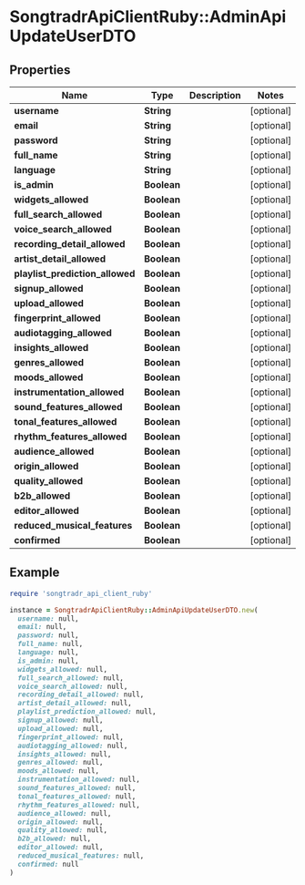 # SongtradrApiClientRuby::AdminApiUpdateUserDTO

## Properties

| Name | Type | Description | Notes |
| ---- | ---- | ----------- | ----- |
| **username** | **String** |  | [optional] |
| **email** | **String** |  | [optional] |
| **password** | **String** |  | [optional] |
| **full_name** | **String** |  | [optional] |
| **language** | **String** |  | [optional] |
| **is_admin** | **Boolean** |  | [optional] |
| **widgets_allowed** | **Boolean** |  | [optional] |
| **full_search_allowed** | **Boolean** |  | [optional] |
| **voice_search_allowed** | **Boolean** |  | [optional] |
| **recording_detail_allowed** | **Boolean** |  | [optional] |
| **artist_detail_allowed** | **Boolean** |  | [optional] |
| **playlist_prediction_allowed** | **Boolean** |  | [optional] |
| **signup_allowed** | **Boolean** |  | [optional] |
| **upload_allowed** | **Boolean** |  | [optional] |
| **fingerprint_allowed** | **Boolean** |  | [optional] |
| **audiotagging_allowed** | **Boolean** |  | [optional] |
| **insights_allowed** | **Boolean** |  | [optional] |
| **genres_allowed** | **Boolean** |  | [optional] |
| **moods_allowed** | **Boolean** |  | [optional] |
| **instrumentation_allowed** | **Boolean** |  | [optional] |
| **sound_features_allowed** | **Boolean** |  | [optional] |
| **tonal_features_allowed** | **Boolean** |  | [optional] |
| **rhythm_features_allowed** | **Boolean** |  | [optional] |
| **audience_allowed** | **Boolean** |  | [optional] |
| **origin_allowed** | **Boolean** |  | [optional] |
| **quality_allowed** | **Boolean** |  | [optional] |
| **b2b_allowed** | **Boolean** |  | [optional] |
| **editor_allowed** | **Boolean** |  | [optional] |
| **reduced_musical_features** | **Boolean** |  | [optional] |
| **confirmed** | **Boolean** |  | [optional] |

## Example

```ruby
require 'songtradr_api_client_ruby'

instance = SongtradrApiClientRuby::AdminApiUpdateUserDTO.new(
  username: null,
  email: null,
  password: null,
  full_name: null,
  language: null,
  is_admin: null,
  widgets_allowed: null,
  full_search_allowed: null,
  voice_search_allowed: null,
  recording_detail_allowed: null,
  artist_detail_allowed: null,
  playlist_prediction_allowed: null,
  signup_allowed: null,
  upload_allowed: null,
  fingerprint_allowed: null,
  audiotagging_allowed: null,
  insights_allowed: null,
  genres_allowed: null,
  moods_allowed: null,
  instrumentation_allowed: null,
  sound_features_allowed: null,
  tonal_features_allowed: null,
  rhythm_features_allowed: null,
  audience_allowed: null,
  origin_allowed: null,
  quality_allowed: null,
  b2b_allowed: null,
  editor_allowed: null,
  reduced_musical_features: null,
  confirmed: null
)
```

